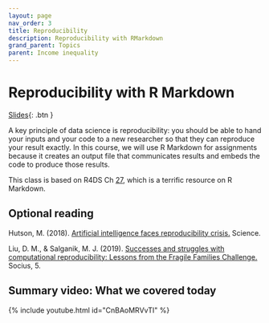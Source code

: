 ```yaml
---
layout: page
nav_order: 3
title: Reproducibility
description: Reproducibility with RMarkdown
grand_parent: Topics
parent: Income inequality
---
```


# Reproducibility with R Markdown

[Slides](../assets/slides/5_Reproducibility.pdf){: .btn }

A key principle of data science is reproducibility: you should be able to hand your inputs and your code to a new researcher so that they can reproduce your result exactly. In this course, we will use R Markdown for assignments because it creates an output file that communicates results and embeds the code to produce those results.

This class is based on R4DS Ch [27](https://r4ds.had.co.nz/r-markdown.html), which is a terrific resource on R Markdown.

## Optional reading

Hutson, M. (2018). [Artificial intelligence faces reproducibility crisis.](https://doi.org/10.1126/science.359.6377.725) Science.

Liu, D. M., & Salganik, M. J. (2019). [Successes and struggles with computational reproducibility: Lessons from the Fragile Families Challenge.](https://doi.org/10.1177/2378023119849803) Socius, 5.

## Summary video: What we covered today

{% include youtube.html id="CnBAoMRVvTI" %}